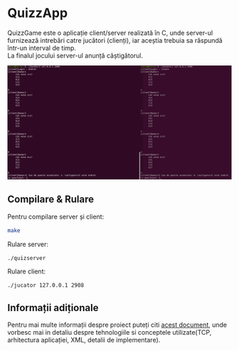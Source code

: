 # QuizzApp

QuizzGame este o aplicație client/server realizată în C, unde server-ul furnizează intrebări catre jucători (clienți), iar aceștia trebuia sa răspundă într-un interval de timp.  
La finalul jocului server-ul anunță câștigătorul.

![alt text](https://raw.githubusercontent.com/MEinfo724/QuizzGame/main/Poze/jucatori.png)

## Compilare & Rulare
Pentru compilare server și client:
```bash
make
``` 
Rulare server:
```bash
./quizserver
``` 
Rulare client:
```bash
./jucator 127.0.0.1 2908
```
## Informații adiționale
Pentru mai multe informații despre proiect puteți citi [acest document](https://github.com/MEinfo724/QuizzGame/blob/main/samplepaper.pdf), unde vorbesc mai in detaliu despre tehnologiile si conceptele utilizate(TCP, arhitectura aplicației, XML, detalii de implementare).


